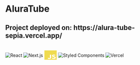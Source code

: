 # AluraTube
<h2>Project deployed on: https://alura-tube-sepia.vercel.app/</h2>

<div style="display: inline_block"><br>
  <img align="center" alt="React" height="30" width="40" src="https://cdn.jsdelivr.net/gh/devicons/devicon/icons/react/react-original.svg">
  <img align="center" alt="Next.js" height="30" width="30" src="https://cdn.jsdelivr.net/gh/devicons/devicon/icons/nextjs/nextjs-original.svg"/>
  <img align="center" alt="Js" height="30" width="40" src="https://raw.githubusercontent.com/devicons/devicon/master/icons/javascript/javascript-plain.svg">
  <img align="center" alt="Styled Components" height="40" width="50" src="https://miro.medium.com/max/318/1*7jRD5QhgARucFKvRHFxpOg.png" />
  <img align="center" alt="Vercel" height="30" width="40" src="https://assets.vercel.com/image/upload/v1588805858/repositories/vercel/logo.png" />
</div>
